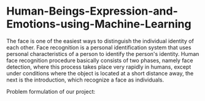 # Human-Beings-Expression-and-Emotions-using-Machine-Learning

The face is one of the easiest ways to distinguish the individual identity of each other. Face recognition is a personal identification system that uses personal characteristics of a person to identify the person's identity. Human face recognition procedure basically consists of two phases, namely face detection, where this process takes place very rapidly in humans, except under conditions where the object is located at a short distance away, the next is the introduction, which recognize a face as individuals. 


Problem formulation of our project:


 
  
   


 
  
   
  
  
   
   
  
 

 
  
  
   
   
  
 

 
